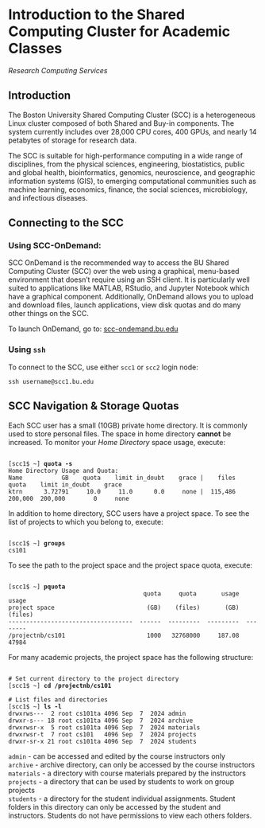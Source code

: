 # Introduction to the Shared Computing Cluster for Academic Classes
*Research Computing Services*


## Introduction
The Boston University Shared Computing Cluster (SCC) is a heterogeneous Linux cluster composed of both Shared and Buy-in components. The system currently includes over 28,000 CPU cores, 400 GPUs, and nearly 14 petabytes of storage for research data.

The SCC is suitable for high-performance computing in a wide range of disciplines, from the physical sciences, engineering, biostatistics, public and global health, bioinformatics, genomics, neuroscience, and geographic information systems (GIS), to emerging computational communities such as machine learning, economics, finance, the social sciences, microbiology, and infectious diseases.

## Connecting to the SCC

### Using SCC-OnDemand:

SCC OnDemand is the recommended way to access the BU Shared Computing Cluster (SCC) over the web using a graphical, menu-based environment that doesn’t require using an SSH client. It is particularly well suited to applications like MATLAB, RStudio, and Jupyter Notebook which have a graphical component. Additionally, OnDemand allows you to upload and download files, launch applications, view disk quotas and do many other things on the SCC.

To launch OnDemand, go to: [scc-ondemand.bu.edu](https://scc-ondemand.bu.edu/)

### Using `ssh`

To connect to the SCC, use either `scc1` or `scc2` login node:

```
ssh username@scc1.bu.edu
```

## SCC Navigation & Storage Quotas

Each SCC user has a small (10GB) private home directory. It is commonly used to store personal files. The space in home directory **cannot** be increased. To monitor your *Home Directory* space usage, execute:
<pre><code>
[scc1$ ~] <b>quota -s</b>
Home Directory Usage and Quota:
Name           GB    quota    limit in_doubt    grace |    files    quota    limit in_doubt    grace
ktrn      3.72791     10.0     11.0      0.0     none |  115,486  200,000  200,000        0     none
</code></pre>

In addition to home directory, SCC users have a project space. To see the list of projects to which you belong to, execute:
<pre><code>
[scc1$ ~] <b>groups</b>
cs101
</code></pre>

To see the path to the project space and the project space quota, execute:
<pre><code>
[scc1$ ~] <b>pquota</b>
                                      quota     quota       usage     usage
project space                          (GB)    (files)       (GB)   (files)
-----------------------------------  ------  ---------  ---------  --------
/projectnb/cs101                       1000   32768000     187.08     47984
</code></pre>

For many academic projects, the project space has the following structure:
<pre><code>
# Set current directory to the project directory  
[scc1$ ~] <b>cd /projectnb/cs101</b>

# List files and directories  
[scc1$ ~]<b> ls -l</b>
drwxrws---  2 root cs101ta 4096 Sep  7  2024 admin
drwxr-s--- 18 root cs101ta 4096 Sep  7  2024 archive
drwxrwsr-x  5 root cs101ta 4096 Sep  7  2024 materials
drwxrwsr-t  7 root cs101   4096 Sep  7  2024 projects
drwxr-sr-x 21 root cs101ta 4096 Sep  7  2024 students
</code></pre>

`admin` -  can be accessed and edited by the course instructors only<br>
`archive` -  archive directory, can only be accessed by the course instructors<br> 
`materials` - a directory with course materials prepared by the instructors<br>
`projects` - a directory that can be used by students to work on group projects<br>
`students` - a directory for the student individual assignments. Student folders in this directory can only be accessed by the student and instructors. Students do not have permissions to view each others folders.




